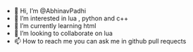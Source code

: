 - 👋 Hi, I’m @AbhinavPadhi
- 👀 I’m interested in lua , python and c++
- 🌱 I’m currently learning html
- 💞️ I’m looking to collaborate on lua
- 📫 How to reach me you can ask me in github pull requects

<!---
AbhinavPadhi/AbhinavPadhi is a ✨ special ✨ repository because its `README.md` (this file) appears on your GitHub profile.
You can click the Preview link to take a look at your changes.
--->
